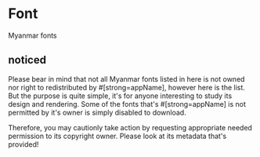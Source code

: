 # Font

Myanmar fonts

## noticed

Please bear in mind that not all Myanmar fonts listed in here is not owned nor right to redistributed by #[strong=appName], however here is the list.
But the purpose is quite simple, it's for anyone interesting to study its design and rendering. Some of the fonts that's #[strong=appName] is not permitted by it's owner is simply disabled to download.

Therefore, you may cautionly take action by requesting appropriate needed permission to its copyright owner. Please look at its metadata that's provided!
